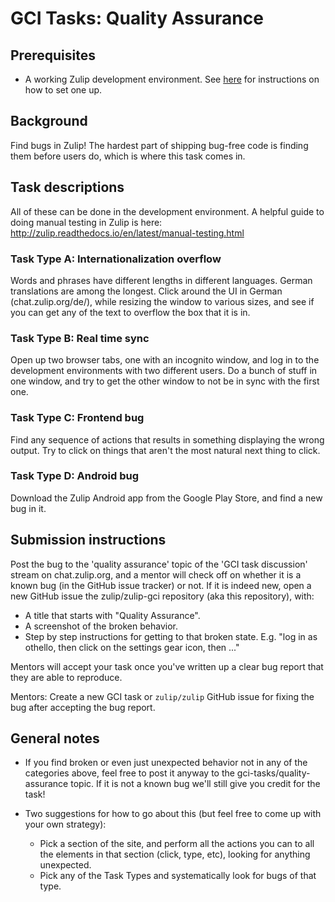 # GCI Tasks: Quality Assurance

## Prerequisites

* A working Zulip development environment. See
  [here](https://github.com/zulip/zulip-gci/blob/master/README.md) for instructions
  on how to set one up.

## Background

Find bugs in Zulip! The hardest part of shipping bug-free code is finding
them before users do, which is where this task comes in.

## Task descriptions

All of these can be done in the development environment.  A helpful
guide to doing manual testing in Zulip is here:
http://zulip.readthedocs.io/en/latest/manual-testing.html

### Task Type A: Internationalization overflow

Words and phrases have different lengths in different languages. German
translations are among the longest. Click around the UI in German
(chat.zulip.org/de/), while resizing the window to various sizes, and see if
you can get any of the text to overflow the box that it is in.

### Task Type B: Real time sync

Open up two browser tabs, one with an incognito window, and log in to the
development environments with two different users. Do a bunch of stuff in one
window, and try to get the other window to not be in sync with the first one.

### Task Type C: Frontend bug

Find any sequence of actions that results in something displaying the wrong
output.  Try to click on things that aren't the most natural next
thing to click.

### Task Type D: Android bug

Download the Zulip Android app from the Google Play Store, and find a
new bug in it.

## Submission instructions

Post the bug to the 'quality assurance' topic of the 'GCI task
discussion' stream on chat.zulip.org, and a mentor will check off on
whether it is a known bug (in the GitHub issue tracker) or not. If it
is indeed new, open a new GitHub issue the zulip/zulip-gci repository
(aka this repository), with:

* A title that starts with "Quality Assurance".
* A screenshot of the broken behavior.
* Step by step instructions for getting to that broken state. E.g. "log in
  as othello, then click on the settings gear icon, then ..."

Mentors will accept your task once you've written up a clear bug
report that they are able to reproduce.

Mentors: Create a new GCI task or `zulip/zulip` GitHub issue for fixing
the bug after accepting the bug report.

## General notes

* If you find broken or even just unexpected behavior not in any of the
  categories above, feel free to post it anyway to the
  gci-tasks/quality-assurance topic. If it is not a known bug we'll still
  give you credit for the task!

* Two suggestions for how to go about this (but feel free to come up with
  your own strategy):
  * Pick a section of the site, and perform all the actions you can to all
    the elements in that section (click, type, etc), looking for anything
    unexpected.
  * Pick any of the Task Types and systematically look for bugs of that
    type.

